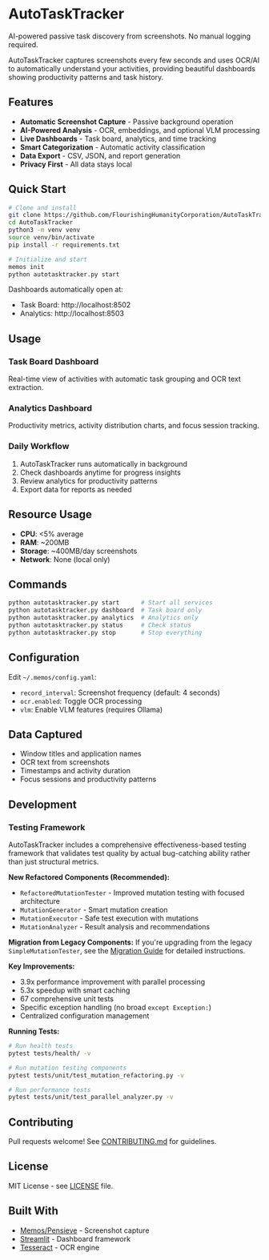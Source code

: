 # AutoTaskTracker

AI-powered passive task discovery from screenshots. No manual logging required.

AutoTaskTracker captures screenshots every few seconds and uses OCR/AI to automatically understand your activities, providing beautiful dashboards showing productivity patterns and task history.

## Features

- **Automatic Screenshot Capture** - Passive background operation
- **AI-Powered Analysis** - OCR, embeddings, and optional VLM processing
- **Live Dashboards** - Task board, analytics, and time tracking
- **Smart Categorization** - Automatic activity classification
- **Data Export** - CSV, JSON, and report generation
- **Privacy First** - All data stays local

## Quick Start

```bash
# Clone and install
git clone https://github.com/FlourishingHumanityCorporation/AutoTaskTracker.git
cd AutoTaskTracker
python3 -m venv venv
source venv/bin/activate
pip install -r requirements.txt

# Initialize and start
memos init
python autotasktracker.py start
```

Dashboards automatically open at:
- Task Board: http://localhost:8502
- Analytics: http://localhost:8503

## Usage

### Task Board Dashboard
Real-time view of activities with automatic task grouping and OCR text extraction.

### Analytics Dashboard  
Productivity metrics, activity distribution charts, and focus session tracking.

### Daily Workflow
1. AutoTaskTracker runs automatically in background
2. Check dashboards anytime for progress insights
3. Review analytics for productivity patterns
4. Export data for reports as needed

## Resource Usage

- **CPU**: <5% average
- **RAM**: ~200MB
- **Storage**: ~400MB/day screenshots
- **Network**: None (local only)

## Commands

```bash
python autotasktracker.py start      # Start all services
python autotasktracker.py dashboard  # Task board only  
python autotasktracker.py analytics  # Analytics only
python autotasktracker.py status     # Check status
python autotasktracker.py stop       # Stop everything
```

## Configuration

Edit `~/.memos/config.yaml`:
- `record_interval`: Screenshot frequency (default: 4 seconds)
- `ocr.enabled`: Toggle OCR processing
- `vlm`: Enable VLM features (requires Ollama)

## Data Captured

- Window titles and application names
- OCR text from screenshots
- Timestamps and activity duration
- Focus sessions and productivity patterns

## Development

### Testing Framework

AutoTaskTracker includes a comprehensive effectiveness-based testing framework that validates test quality by actual bug-catching ability rather than just structural metrics.

**New Refactored Components (Recommended):**
- `RefactoredMutationTester` - Improved mutation testing with focused architecture
- `MutationGenerator` - Smart mutation creation
- `MutationExecutor` - Safe test execution with mutations
- `MutationAnalyzer` - Result analysis and recommendations

**Migration from Legacy Components:**
If you're upgrading from the legacy `SimpleMutationTester`, see the [Migration Guide](docs/guides/mutation_testing_migration.md) for detailed instructions.

**Key Improvements:**
- 3.9x performance improvement with parallel processing
- 5.3x speedup with smart caching
- 67 comprehensive unit tests
- Specific exception handling (no broad `except Exception:`)
- Centralized configuration management

**Running Tests:**
```bash
# Run health tests
pytest tests/health/ -v

# Run mutation testing components
pytest tests/unit/test_mutation_refactoring.py -v

# Run performance tests
pytest tests/unit/test_parallel_analyzer.py -v
```

## Contributing

Pull requests welcome! See [CONTRIBUTING.md](CONTRIBUTING.md) for guidelines.

## License

MIT License - see [LICENSE](LICENSE) file.

## Built With

- [Memos/Pensieve](https://github.com/arkohut/memos) - Screenshot capture
- [Streamlit](https://streamlit.io) - Dashboard framework  
- [Tesseract](https://github.com/tesseract-ocr/tesseract) - OCR engine